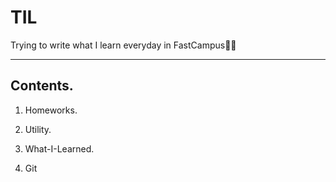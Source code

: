 # TIL
Trying to write what I learn everyday in FastCampus👍🏻

---    

## Contents.  

1. Homeworks.  

2. Utility.   

3. What-I-Learned.   

4. Git


